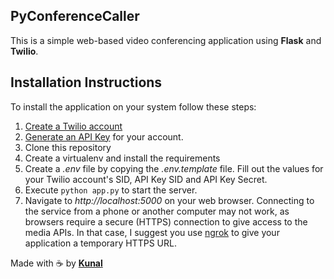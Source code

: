 ## PyConferenceCaller

This is a simple web-based video conferencing application using <b>Flask</b> and <b>Twilio</b>.

## Installation Instructions

To install the application on your system follow these steps:

1. [Create a Twilio account](https://www.twilio.com/) 
2. [Generate an API Key](https://www.twilio.com/console/project/api-keys) for your account.
3. Clone this repository
4. Create a virtualenv and install the requirements
5. Create a *.env* file by copying the *.env.template* file. Fill out the values for your Twilio account's SID, API Key SID and API Key Secret.
6. Execute `python app.py` to start the server.
7. Navigate to *http://localhost:5000* on your web browser. Connecting to the service from a phone or another computer may not work, as browsers require a secure (HTTPS) connection to give access to the media APIs. In that case, I suggest you use [ngrok](https://ngrok.com/) to give your application a temporary HTTPS URL.

Made with :coffee: by <b>[Kunal](https://www.instagram.com/kunal.sahoo2003)</b>
